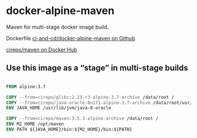 # docker-alpine-maven

Maven for multi-stage docker image build.

Dockerfile [ci-and-cd/docker-alpine-maven on Github](https://github.com/ci-and-cd/docker-alpine-maven)

[cirepo/maven on Docker Hub](https://hub.docker.com/r/cirepo/maven/)

## Use this image as a “stage” in multi-stage builds

```dockerfile

FROM alpine:3.7

COPY --from=cirepo/glibc:2.23-r3-alpine-3.7-archive /data/root /
COPY --from=cirepo/java-oracle:8u171-alpine-3.7-archive /data/root/usr/lib/jvm/java-8-oracle /usr/lib/jvm/java-8-oracle
ENV JAVA_HOME /usr/lib/jvm/java-8-oracle

COPY --from=cirepo/maven:3.5.3-alpine-archive /data/root /
ENV M2_HOME /opt/maven
ENV PATH ${JAVA_HOME}/bin:${M2_HOME}/bin:${PATH}

```
